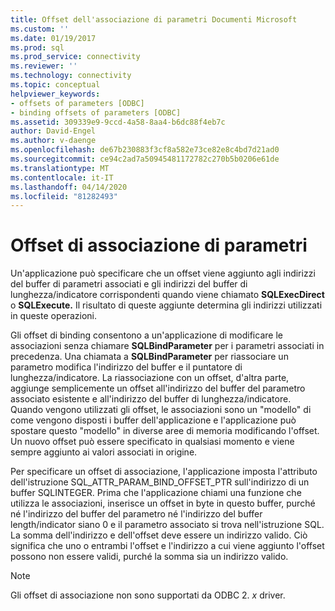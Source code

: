 ```yaml
---
title: Offset dell'associazione di parametri Documenti Microsoft
ms.custom: ''
ms.date: 01/19/2017
ms.prod: sql
ms.prod_service: connectivity
ms.reviewer: ''
ms.technology: connectivity
ms.topic: conceptual
helpviewer_keywords:
- offsets of parameters [ODBC]
- binding offsets of parameters [ODBC]
ms.assetid: 309339e9-9ccd-4a58-8aa4-b6dc88f4eb7c
author: David-Engel
ms.author: v-daenge
ms.openlocfilehash: de67b230883f3cf8a582e73ce82e8c4bd7d21ad0
ms.sourcegitcommit: ce94c2ad7a50945481172782c270b5b0206e61de
ms.translationtype: MT
ms.contentlocale: it-IT
ms.lasthandoff: 04/14/2020
ms.locfileid: "81282493"
---
```

# <a name="parameter-binding-offsets"></a>Offset di associazione di parametri
Un'applicazione può specificare che un offset viene aggiunto agli indirizzi del buffer di parametri associati e gli indirizzi del buffer di lunghezza/indicatore corrispondenti quando viene chiamato **SQLExecDirect** o **SQLExecute.** Il risultato di queste aggiunte determina gli indirizzi utilizzati in queste operazioni.  
  
 Gli offset di binding consentono a un'applicazione di modificare le associazioni senza chiamare **SQLBindParameter** per i parametri associati in precedenza. Una chiamata a **SQLBindParameter** per riassociare un parametro modifica l'indirizzo del buffer e il puntatore di lunghezza/indicatore. La riassociazione con un offset, d'altra parte, aggiunge semplicemente un offset all'indirizzo del buffer del parametro associato esistente e all'indirizzo del buffer di lunghezza/indicatore. Quando vengono utilizzati gli offset, le associazioni sono un "modello" di come vengono disposti i buffer dell'applicazione e l'applicazione può spostare questo "modello" in diverse aree di memoria modificando l'offset. Un nuovo offset può essere specificato in qualsiasi momento e viene sempre aggiunto ai valori associati in origine.  
  
 Per specificare un offset di associazione, l'applicazione imposta l'attributo dell'istruzione SQL_ATTR_PARAM_BIND_OFFSET_PTR sull'indirizzo di un buffer SQLINTEGER. Prima che l'applicazione chiami una funzione che utilizza le associazioni, inserisce un offset in byte in questo buffer, purché né l'indirizzo del buffer del parametro né l'indirizzo del buffer length/indicator siano 0 e il parametro associato si trova nell'istruzione SQL. La somma dell'indirizzo e dell'offset deve essere un indirizzo valido. Ciò significa che uno o entrambi l'offset e l'indirizzo a cui viene aggiunto l'offset possono non essere validi, purché la somma sia un indirizzo valido.  
  
> [!NOTE]  
>  Gli offset di associazione non sono supportati da ODBC 2. *x* driver.
